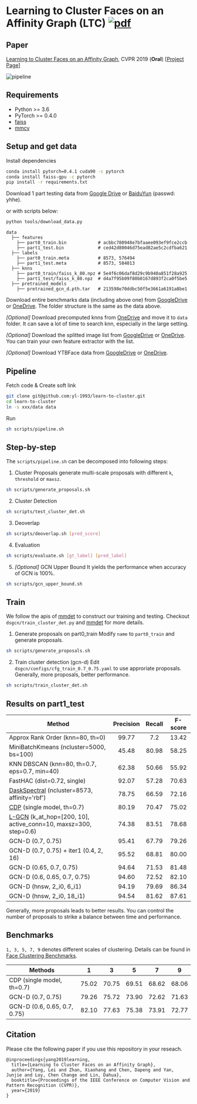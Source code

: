 # Learning to Cluster Faces on an Affinity Graph (LTC) [![pdf](https://img.shields.io/badge/Arxiv-pdf-orange.svg?style=flat)](https://arxiv.org/abs/1904.02749)

## Paper
[Learning to Cluster Faces on an Affinity Graph](https://arxiv.org/abs/1904.02749), CVPR 2019 (**Oral**) [[Project Page](http://yanglei.me/project/ltc)]

![pipeline](http://yanglei.me/project/ltc/imgs/pipeline.png)


## Requirements
* Python >= 3.6
* PyTorch >= 0.4.0
* [faiss](https://github.com/facebookresearch/faiss)
* [mmcv](https://github.com/open-mmlab/mmcv)


## Setup and get data

Install dependencies
```bash
conda install pytorch=0.4.1 cuda90 -c pytorch
conda install faiss-gpu -c pytorch
pip install -r requirements.txt
```

Download 1 part testing data from
[Google Drive](https://drive.google.com/file/d/1npu8Ma9BZDp4Z18ARkitwP0OozAy__aG/view?usp=sharing) or
[BaiduYun](https://pan.baidu.com/s/1LFuUCCw8aH27BH5IHDexEw) (passwd: yhhe).

or with scripts below:
```bash
python tools/download_data.py
```

```
data
  ├── features
    ├── part0_train.bin            # acbbc780948e7bfaaee093ef9fce2ccb
    ├── part1_test.bin             # ced42d80046d75ead82ae5c2cdfba621
  ├── labels
    ├── part0_train.meta           # 8573, 576494
    ├── part1_test.meta            # 8573, 584013
  ├── knns
    ├── part0_train/faiss_k_80.npz # 5e4f6c06daf8d29c9b940a851f28a925
    ├── part1_test/faiss_k_80.npz  # d4a7f95b09f80b0167d893f2ca0f5be5
  ├── pretrained_models
    ├── pretrained_gcn_d.pth.tar   # 213598e70ddbc50f5e3661a6191a8be1
```

Download entire benchmarks data (including above one) from
[GoogleDrive](https://drive.google.com/file/d/10boLBiYq-6wKC_N_71unlMyNrimRjpVa/view?usp=sharing) or
[OneDrive](https://mycuhk-my.sharepoint.com/:u:/g/personal/1155095455_link_cuhk_edu_hk/Ef588F6OV4ZMqqN85Nf-Pv8BcDzSo7DgSG042TA2E4-4CQ?e=ev2Wfl).
The folder structure is the same as the data above.

*[Optional]* Download precomputed knns from
[OneDrive](https://mycuhk-my.sharepoint.com/:u:/g/personal/1155095455_link_cuhk_edu_hk/ES_cbfT-m_hEqSTdmBSySEIBGN664NsSamq3-9C4b7yQow?e=qMA36g)
and move it to `data` folder.
It can save a lot of time to search knn, especially in the large setting.

*[Optional]* Download the splitted image list from
[GoogleDrive](https://drive.google.com/file/d/1kurPWh6dm3dWQOLqUAeE-fxHrdnjaULB/view?usp=sharing) or
[OneDrive](https://mycuhk-my.sharepoint.com/:u:/g/personal/1155095455_link_cuhk_edu_hk/ET7lHxOXSjtDiMsgqzLK9LgBi_QW0WVzgZdv2UBzE1Bgzg?e=jZ7kCS).
You can train your own feature extractor with the list.

*[Optional]* Download YTBFace data from
[GoogleDrive](https://drive.google.com/file/d/1hg3PQTOwyduLVyfgJ7qrN52o9QE35XM4/view?usp=sharing) or
[OneDrive](https://mycuhk-my.sharepoint.com/:u:/g/personal/1155095455_link_cuhk_edu_hk/EU7mfU9F6C9AtZ8SV7kM0yAB0MLx9rzh4nD4kT5_AHXGxg?e=O6Fik9).



## Pipeline

Fetch code & Create soft link
```bash
git clone git@github.com:yl-1993/learn-to-cluster.git
cd learn-to-cluster
ln -s xxx/data data
```

Run
```bash
sh scripts/pipeline.sh
```

## Step-by-step

The `scripts/pipeline.sh` can be decomposed into following steps:

1. Cluster Proposals
generate multi-scale proposals with different `k`, `threshold` or `maxsz`.
```bash
sh scripts/generate_proposals.sh
```

2. Cluster Detection
```bash
sh scripts/test_cluster_det.sh
```

3. Deoverlap
```bash
sh scripts/deoverlap.sh [pred_score]
```

4. Evaluation
```bash
sh scripts/evaluate.sh [gt_label] [pred_label]
```

5. *[Optional]* GCN Upper Bound
It yields the performance when accuracy of GCN is 100%.
```bash
sh scripts/gcn_upper_bound.sh
```

## Train
We follow the apis of [mmdet](https://github.com/open-mmlab/mmdetection/tree/master/mmdet/apis) to construct our training and testing.
Checkout `dsgcn/train_cluster_det.py` and [mmdet](https://github.com/open-mmlab/mmdetection/) for more details.

1. Generate proposals on part0_train
Modify `name` to `part0_train` and generate proposals.
```bash
sh scripts/generate_proposals.sh
```

2. Train cluster detection (gcn-d)
Edit `dsgcn/configs/cfg_train_0.7_0.75.yaml` to use approriate proposals.
Generally, more proposals, better performance.
```bash
sh scripts/train_cluster_det.sh
```


## Results on part1_test

| Method | Precision | Recall | F-score |
| ------ |:---------:|:------:|:-------:|
| Approx Rank Order (knn=80, th=0) | 99.77 | 7.2 | 13.42 |
| MiniBatchKmeans (ncluster=5000, bs=100) | 45.48 | 80.98 | 58.25 |
| KNN DBSCAN (knn=80, th=0.7, eps=0.7, min=40) | 62.38 | 50.66 | 55.92 |
| FastHAC (dist=0.72, single) | 92.07 | 57.28 | 70.63 |
| [DaskSpectral](https://ml.dask.org/clustering.html#spectral-clustering) (ncluster=8573, affinity='rbf') | 78.75 | 66.59 | 72.16 |
| [CDP](https://github.com/XiaohangZhan/cdp) (single model, th=0.7)  | 80.19 | 70.47 | 75.02 |
| [L-GCN](https://github.com/Zhongdao/gcn_clustering) (k_at_hop=[200, 10], active_conn=10, maxsz=300, step=0.6)  | 74.38 | 83.51 | 78.68 |
| GCN-D (0.7, 0.75) | 95.41 | 67.79 | 79.26 |
| GCN-D (0.7, 0.75) + iter1 (0.4, 2, 16) | 95.52 | 68.81 | 80.00 |
| GCN-D (0.65, 0.7, 0.75) | 94.64 | 71.53 | 81.48 |
| GCN-D (0.6, 0.65, 0.7, 0.75) | 94.60 | 72.52 | 82.10 |
| GCN-D (hnsw, 2_i0, 6_i1) | 94.19 | 79.69 | 86.34 |
| GCN-D (hnsw, 2_i0, 18_i1) | 94.54 | 81.62 | 87.61 |

Generally, more proposals leads to better results.
You can control the number of proposals to strike a balance between time and performance.


## Benchmarks

`1, 3, 5, 7, 9` denotes different scales of clustering.
Details can be found in [Face Clustering Benchmarks](https://github.com/yl-1993/learn-to-cluster/wiki/Face-Clustering-Benchmarks).

| Methods | 1 | 3 | 5 | 7 | 9 |
| ------- |:-:|:-:|:-:|:-:|:-:|
| CDP (single model, th=0.7) | 75.02 | 70.75 | 69.51 | 68.62 | 68.06 |
| GCN-D (0.7, 0.75) | 79.26 | 75.72 | 73.90 | 72.62 | 71.63 |
| GCN-D (0.6, 0.65, 0.7, 0.75) | 82.10 | 77.63 | 75.38 | 73.91 | 72.77 |


## Citation
Please cite the following paper if you use this repository in your reseach.

```
@inproceedings{yang2019learning,
  title={Learning to Cluster Faces on an Affinity Graph},
  author={Yang, Lei and Zhan, Xiaohang and Chen, Dapeng and Yan, Junjie and Loy, Chen Change and Lin, Dahua},
  booktitle={Proceedings of the IEEE Conference on Computer Vision and Pattern Recognition (CVPR)},
  year={2019}
}
```
